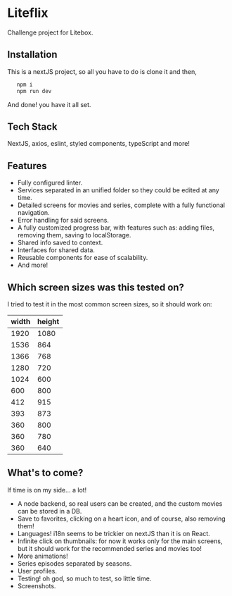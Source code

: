 
# Liteflix

Challenge project for Litebox.


## Installation

This is a nextJS project, so all you have to do is clone it and then,

```bash
   npm i
   npm run dev
```

And done! you have it all set.
      
## Tech Stack

NextJS, axios, eslint, styled components, typeScript and more!


## Features

- Fully configured linter.
- Services separated in an unified folder so they could be edited at any time.
- Detailed screens for movies and series, complete with a fully functional navigation.
- Error handling for said screens.
- A fully customized progress bar, with features such as: adding files, removing them, saving to localStorage.
- Shared info saved to context.
- Interfaces for shared data.
- Reusable components for ease of scalability.
- And more!

## Which screen sizes was this tested on?

I tried to test it in the most common screen sizes, so it should work on:

|   width   |  height   |
|-----------|-----------|
|   1920    |   1080    |
|   1536    |    864    |
|   1366    |    768    |
|   1280    |    720    |
|   1024    |    600    |
|    600    |    800    |
|    412    |    915    |
|    393    |    873    |
|    360    |    800    |
|    360    |    780    |
|    360    |    640    |


## What's to come?

If time is on my side... a lot! 
- A node backend, so real users can be created, and the custom movies can be stored in a DB.
- Save to favorites, clicking on a heart icon, and of course, also removing them!
- Languages! i18n seems to be trickier on nextJS than it is on React.
- Infinite click on thumbnails: for now it works only for the main screens, but it should work for the recommended series and movies too!
- More animations!
- Series episodes separated by seasons.
- User profiles.
- Testing! oh god, so much to test, so little time.
- Screenshots.